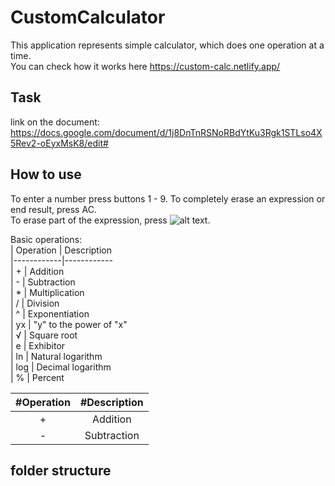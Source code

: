 # CustomCalculator

This application represents simple calculator, which does one operation at a time. \
You can check how it works here https://custom-calc.netlify.app/

## Task

link on the document: https://docs.google.com/document/d/1j8DnTnRSNoRBdYtKu3Rgk1STLso4X5Rev2-oEyxMsK8/edit#

## How to use

To enter a number press buttons 1 - 9. 
To completely erase an expression or end result, press AC. \
To erase part of the expression, press ![alt text](https://img.icons8.com/ios-glyphs/12/ffffff/clear-symbol.png). 

Basic operations: \
| Operation  | Description \
|------------|------------ \
| +          | Addition \
| -          | Subtraction \
| *          | Multiplication \
| /          | Division \
| ^          | Exponentiation \
| yx         | "y" to the power of "x" \
| √          | Square root \
| e          | Exhibitor \
| ln         | Natural logarithm \
| log        | Decimal logarithm \
| %          | Percent

| #Operation | #Description |
| :---: | :---: |
| +  | Addition |
| - | Subtraction |

## folder structure